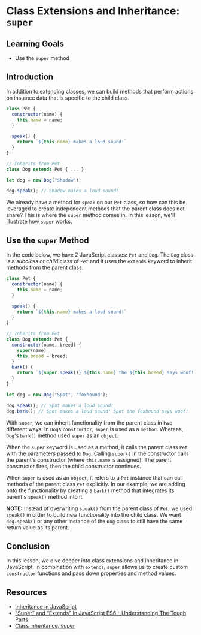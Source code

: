 # Class Extensions and Inheritance: `super`

## Learning Goals

- Use the `super` method

## Introduction

In addition to extending classes, we can build methods that perform
actions on instance data that is specific to the child class. 

```js
class Pet {
  constructor(name) {
    this.name = name;
  }

  speak() {
    return `${this.name} makes a loud sound!`
  }
}

// Inherits from Pet
class Dog extends Pet { ... }

let dog = new Dog("Shadow");

dog.speak(); // Shadow makes a loud sound!
```

We already have a method for `speak` on our `Pet` class, so how can this
be leveraged to create independent methods that the parent class does
not share? This is where the `super` method comes in. In this lesson,
we'll illustrate how `super` works.

## Use the `super` Method

In the code below, we have 2 JavaScript classes: `Pet` and `Dog`. The `Dog`
class is a _subclass_ or _child_ class of `Pet` and it uses the `extends`
keyword to inherit methods from the parent class.

```js
class Pet {
  constructor(name) {
    this.name = name;
  }

  speak() {
    return `${this.name} makes a loud sound!`
  }
}

// Inherits from Pet
class Dog extends Pet {
  constructor(name, breed) {
    super(name)
    this.breed = breed;
  }
  bark() {
    return `${super.speak()} ${this.name} the ${this.breed} says woof!`;
  }
}

let dog = new Dog("Spot", "foxhound");

dog.speak(); // Spot makes a loud sound!
dog.bark(); // Spot makes a loud sound! Spot the foxhound says woof!
```
With `super`, we can inherit functionality from the parent class in two different ways:
In `Dog`s `constructor`, `super` is used as a `method`. Whereas, `Dog`'s `bark()`
method used `super` as an `object`. 

When the `super` keyword is used as a method, it calls the parent class `Pet` with
the parameters passed to `Dog`. Calling `super()` in the constructor calls the
parent's constructor (where `this.name` is assigned). The parent constructor
fires, then the child constructor continues.

When `super` is used as an `object`, it refers to a `Pet` instance that can call
methods of the parent class `Pet` explicitly. In our example, we are adding onto the
functionality by creating a `bark()` method that integrates its parent's `speak()`
method into it.

**NOTE:** Instead of overwriting `speak()` from the parent class of `Pet`, we used
`speak()` in order to build new functionality into the child class. We want `dog.speak()`
or any other instance of the `Dog` class to still have the same return value as its parent.

## Conclusion

In this lesson, we dive deeper into class extensions and inheritance in JavaScript. In
combination with `extends`, `super` allows us to create custom `constructor` functions
and pass down properties and method values.

## Resources

* [Inheritance in JavaScript](https://developer.mozilla.org/en-US/docs/Learn/JavaScript/Objects/Inheritance)
* [“Super” and “Extends” In JavaScript ES6 - Understanding The Tough Parts](https://medium.com/beginners-guide-to-mobile-web-development/super-and-extends-in-javascript-es6-understanding-the-tough-parts-6120372d3420)
* [Class inheritance, super](https://javascript.info/class-inheritance)
